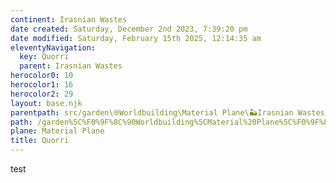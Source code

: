 ```yaml
---
continent: Irasnian Wastes
date created: Saturday, December 2nd 2023, 7:39:20 pm
date modified: Saturday, February 15th 2025, 12:14:35 am
eleventyNavigation:
  key: Quorri
  parent: Irasnian Wastes
herocolor0: 10
herocolor1: 16
herocolor2: 29
layout: base.njk
parentpath: src/garden\🌐Worldbuilding\Material Plane\🏜️Irasnian Wastes/Irasnian Wastes.md
path: /garden%5C%F0%9F%8C%90Worldbuilding%5CMaterial%20Plane%5C%F0%9F%8F%9C%EF%B8%8FIrasnian%20Wastes%5CFactions/Quorri/
plane: Material Plane
title: Quorri
---
```


test